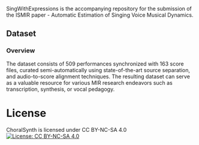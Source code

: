 SingWithExpressions is the accompanying repository for the submission of the ISMIR paper - Automatic Estimation of Singing Voice Musical Dynamics. 
## Dataset
### Overview
The dataset consists of 509 performances synchronized with 163 score files, curated semi-automatically using state-of-the-art source separation, and audio-to-score alignment techniques. The resulting dataset can serve as a valuable resource for various MIR research endeavors such as transcription, synthesis, or vocal pedagogy.


# License
ChoralSynth is licensed under CC BY-NC-SA 4.0
[![License: CC BY-NC-SA 4.0](https://licensebuttons.net/l/by-nc-sa/4.0/80x15.png)](https://creativecommons.org/licenses/by-nc-sa/4.0/)  
